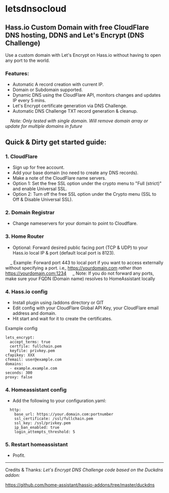 # letsdnsocloud

## Hass.io Custom Domain with free CloudFlare DNS hosting, DDNS and Let's Encrypt (DNS Challenge)

Use a custom domain with Let's Encrypt on Hass.io without having to open any port to the world.

### Features:

* Automatic A record creation with current IP.
* Domain or Subdomain supported.
* Dynamic DNS using the CloudFlare API, monitors changes and updates IP every 5 mins.
* Let's Encrypt certificate generation via DNS Challenge.
* Automatic DNS Challenge TXT record generation & cleanup.

&nbsp;&nbsp;&nbsp;&nbsp;_Note: Only tested with single domain. Will remove domain array or update for multiple domains in future_

## Quick & Dirty get started guide:

### 1. CloudFlare
  - Sign up for free account.
  - Add your base domain (no need to create any DNS records).
  - Make a note of the CloudFlare name servers.
  - Option 1: Set the free SSL option under the crypto menu to "Full (strict)" and enable Universal SSL.
  - Option 2: Turn off the free SSL option under the Crypto menu (SSL to Off & Disable Universal SSL).

### 2. Domain Registrar
  - Change nameservers for your domain to point to Cloudflare.

### 3. Home Router
  - Optional: Forward desired public facing port (TCP & UDP) to your Hass.io local IP & port (default local port is 8123).

  &nbsp;&nbsp;&nbsp;&nbsp;_ Example: Forward port 443 to local port if you want to access externally without specifying a port. i.e_ https://yourdomain.com _rather than_ https://yourdomain.com:1234
  &nbsp;&nbsp;&nbsp;&nbsp;_ Note: If you do not forward any ports, make sure your FQDN (Domain name) resolves to HomeAssistant locally
  
### 4. Hass.io config
  - Install plugin using /addons directory or GIT
  - Edit config with your CloudFlare Global API Key, your CloudFlare email address and domain.
  - Hit start and wait for it to create the certificates.
  
  Example config
```
lets_encrypt:
  accept_terms: true
  certfile: fullchain.pem
  keyfile: privkey.pem
cfapikey: XXX
cfemail: user@example.com
domains:
  - example.example.com
seconds: 300
proxy: false
```
### 4. Homeassistant config
  - Add the following to your configuration.yaml:
```
  http:
    base_url: https://your.domain.com:portnumber
    ssl_certificate: /ssl/fullchain.pem
    ssl_key: /ssl/privkey.pem
    ip_ban_enabled: true
    login_attempts_threshold: 5
```

### 5. Restart homeassistant
  - Profit.

***
Credits & Thanks:
_Let's Encrypt DNS Challenge code based on the Duckdns addon:_

https://github.com/home-assistant/hassio-addons/tree/master/duckdns
